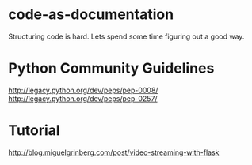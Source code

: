 code-as-documentation
=====================

Structuring code is hard. Lets spend some time figuring out a good way.


Python Community Guidelines
=====================
http://legacy.python.org/dev/peps/pep-0008/
http://legacy.python.org/dev/peps/pep-0257/

Tutorial
=====================
http://blog.miguelgrinberg.com/post/video-streaming-with-flask
